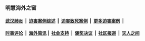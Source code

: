 
### 明慧海外之窗

####  [武汉肺炎](indexes/365.md?t=02090200) &nbsp;|&nbsp;  [迫害案例综述](indexes/328.md?t=02090200) &nbsp;|&nbsp; [迫害致死案例](indexes/277.md?t=02090200)  &nbsp;|&nbsp; [更多迫害案例](indexes/81.md?t=02090200)  &nbsp;|&nbsp; 
####  [时事评论](indexes/19.md?t=02090200) &nbsp;|&nbsp; [海外简讯](indexes/245.md?t=02090200)&nbsp;|&nbsp;  [社会支持](indexes/140.md?t=02090200) &nbsp;|&nbsp; [褒奖决议](indexes/282.md?t=02090200) &nbsp;|&nbsp; [社区报道](indexes/91.md?t=02090200)  &nbsp;|&nbsp; [天人之间](indexes/78.md?t=02090200) 

